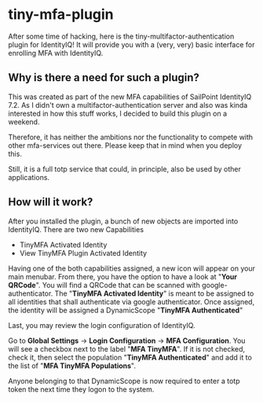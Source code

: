 # tiny-mfa-plugin
After some time of hacking, here is the tiny-multifactor-authentication plugin for IdentityIQ!
It will provide you with a (very, very) basic interface for enrolling MFA with IdentityIQ.

## Why is there a need for such a plugin?
This was created as part of the new MFA capabilities of SailPoint IdentityIQ 7.2. As I didn't own a multifactor-authentication server and also was kinda interested in how this stuff works, I decided to build this plugin on a weekend.

Therefore, it has neither the ambitions nor the functionality to compete with other mfa-services out there. Please keep that in mind when you deploy this.

Still, it is a full totp service that could, in principle, also be used by other applications.
 
## How will it work?
After you installed the plugin, a bunch of new objects are imported into IdentityIQ.
There are two new Capabilities
 - TinyMFA Activated Identity
 - View TinyMFA Plugin Activated Identity
 
Having one of the both capabilities assigned, a new icon will appear on your main menubar. From there, you have the option to have a look at "**Your QRCode**". You will find a QRCode that can be scanned with google-authenticator.
The "**TinyMFA Activated Identity**" is meant to be assigned to all identities that shall authenticate via google authenticator. Once assigned, the identity will be assigned a DynamicScope "**TinyMFA Authenticated**"

Last, you may review the login configuration of IdentityIQ. 

Go to **Global Settings** -> **Login Configuration** -> **MFA Configuration**. You will see a checkbox next to the label "**MFA TinyMFA**". If it is not checked, check it, then select the population "**TinyMFA Authenticated**" and add it to the list of "**MFA TinyMFA Populations**". 

Anyone belonging to that DynamicScope is now required to enter a totp token the next time they logon to the system.
